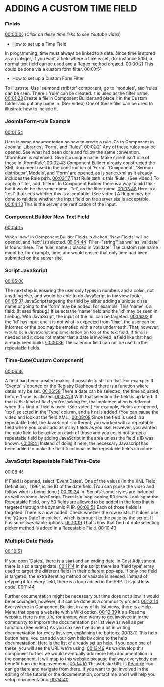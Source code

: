 # ADDING A CUSTOM TIME FIELD

### Fields

[00:00:00](https://www.youtube.com/watch?v=epA9zv4yWu0&list=PLQRGFI8XZ_wtGvPQZWBfDzzlERLQgpMRE&t=00h00m00s)
(_Click on these time links to see Youtube video_)

* How to set up a Time Field

In programming, time must always be linked to a date. Since time is stored as an integer, if you want a field where a time is set, (for instance 5:15), a normal text field can be used and a Regex method created. [00:00:21](https://www.youtube.com/watch?v=epA9zv4yWu0&list=PLQRGFI8XZ_wtGvPQZWBfDzzlERLQgpMRE&t=00h00m21s) This could be done via a custom form filter. [00:00:51](https://www.youtube.com/watch?v=epA9zv4yWu0&list=PLQRGFI8XZ_wtGvPQZWBfDzzlERLQgpMRE&t=00h00m51s)

* How to set up a Custom Form Filter

To illustrate: Use 'sermondistribitor' component, go to 'modules', and 'rules' can be seen. There a 'rule' can be created. It is used as the filter name. [00:01:23](https://www.youtube.com/watch?v=epA9zv4yWu0&list=PLQRGFI8XZ_wtGvPQZWBfDzzlERLQgpMRE&t=00h01m23s) Create a file in Component Builder and place it in the Custom folder and put any name in. (See video) One of these files can be used to illustrate how to include it. 

### Joomla Form-rule Example

[00:01:54](https://www.youtube.com/watch?v=epA9zv4yWu0&list=PLQRGFI8XZ_wtGvPQZWBfDzzlERLQgpMRE&t=00h01m54s)

Here is some documentation on how to create a rule. Go to Component in Joomla: 'Libraries', 'Form', and 'Rules'. [00:02:21](https://www.youtube.com/watch?v=epA9zv4yWu0&list=PLQRGFI8XZ_wtGvPQZWBfDzzlERLQgpMRE&t=00h02m21s) Any of these rules may be opened. See what had been done and follow the same convention. 'JformRule' is extended. Give it a unique name. Make sure it isn't one of these in 'JformRule'. [00:02:43](https://www.youtube.com/watch?v=epA9zv4yWu0&list=PLQRGFI8XZ_wtGvPQZWBfDzzlERLQgpMRE&t=00h02m43s)  Component Builder already constructed the XML document used in the construction of 'Form'. 'Component', 'Sermon distributor','Models', and 'Form' are opened, as is series.xml as it already includes the Rule path. [00:03:17](https://www.youtube.com/watch?v=epA9zv4yWu0&list=PLQRGFI8XZ_wtGvPQZWBfDzzlERLQgpMRE&t=00h03m17s) That Rule path is this 'Rule.' (See video.) To apply a filter, add 'filter='. In Component Builder there is a way to add this; but it would be the same name, 'Tel', as the filter name. [00:03:48](https://www.youtube.com/watch?v=epA9zv4yWu0&list=PLQRGFI8XZ_wtGvPQZWBfDzzlERLQgpMRE&t=00h03m48s) Here is a 'test' that sees whether this is acceptable. (See video.) A Regex may be done to validate whether the input field on the server site is acceptable. [00:04:10](https://www.youtube.com/watch?v=epA9zv4yWu0&list=PLQRGFI8XZ_wtGvPQZWBfDzzlERLQgpMRE&t=00h04m10s) This is the server site verification of the input.

### Component Builder New Text Field

 [00:04:15](https://www.youtube.com/watch?v=epA9zv4yWu0&list=PLQRGFI8XZ_wtGvPQZWBfDzzlERLQgpMRE&t=00h04m15s)

When 'new' in Component Builder Fields is clicked, 'New Fields' will be opened, and 'text' is selected. [00:04:44](https://www.youtube.com/watch?v=epA9zv4yWu0&list=PLQRGFI8XZ_wtGvPQZWBfDzzlERLQgpMRE&t=00h04m44s) 'Filter="string"' as well as 'validate' is found there. The 'rule' name is placed in 'validate'. The custom rule name might be, for example, time, and would ensure that only time had been submitted on the server site. 

### Script JavaScript

[00:05:00](https://www.youtube.com/watch?v=epA9zv4yWu0&list=PLQRGFI8XZ_wtGvPQZWBfDzzlERLQgpMRE&t=00h05m00s)

The next step is ensuring the user only types in numbers and a colon, not anything else, and would be able to do JavaScript in the view footer. [00:05:37](https://www.youtube.com/watch?v=epA9zv4yWu0&list=PLQRGFI8XZ_wtGvPQZWBfDzzlERLQgpMRE&t=00h05m37s) JavaScript targeting the field by either adding a unique class name or going to the 'form' may be added. For example, This 'name' is a field. (It uses firebug.) It selects the 'name' field and the 'id' may be seen in firebug. With JavaScript, the input of the 'id' can be targeted. [00:06:02](https://www.youtube.com/watch?v=epA9zv4yWu0&list=PLQRGFI8XZ_wtGvPQZWBfDzzlERLQgpMRE&t=00h06m02s) If the 'id' has input and it is not what is expected from 'time', the user can be informed or the box may be emptied with a note underneath. That, however, would be a JavaScript implementation on top of the text field. If time is needed and it does not matter that a date is involved, a field like that had already been build. [00:06:36](https://www.youtube.com/watch?v=epA9zv4yWu0&list=PLQRGFI8XZ_wtGvPQZWBfDzzlERLQgpMRE&t=00h06m36s) The calendar field can not be used in the repeatable fields.

### Time-Date(Custom Component)

[00:06:46](https://www.youtube.com/watch?v=epA9zv4yWu0&list=PLQRGFI8XZ_wtGvPQZWBfDzzlERLQgpMRE&t=00h06m46s)

A field had been created making it possible to still do that. For example: If 'Events' is opened on the Registry Dashboard there is a function where dates may be set. [00:06:58](https://www.youtube.com/watch?v=epA9zv4yWu0&list=PLQRGFI8XZ_wtGvPQZWBfDzzlERLQgpMRE&t=00h06m58s) There a date can be selected, the time adjusted, before 'Done' is clicked. [00:07:26](https://www.youtube.com/watch?v=epA9zv4yWu0&list=PLQRGFI8XZ_wtGvPQZWBfDzzlERLQgpMRE&t=00h07m26s) With that selection the field is updated. If that is the kind of field you're looking for, the implementation is different when this kind of field is used. (See video.) For example, Fields are opened, 'text' selected in the 'Type' column, and a hint is added. (You can pause the video and look at the field XML.) [00:08:08](https://www.youtube.com/watch?v=epA9zv4yWu0&list=PLQRGFI8XZ_wtGvPQZWBfDzzlERLQgpMRE&t=00h08m08s) Since the field is used in a repeatable field, the JavaScript is different; you worked with a repeatable field where you could add as many fields as you like. However, you wanted the date field to be active on each of those and you could not target a repeatable field by adding JavaScript in the area unless the field's ID was known. [00:08:41](https://www.youtube.com/watch?v=epA9zv4yWu0&list=PLQRGFI8XZ_wtGvPQZWBfDzzlERLQgpMRE&t=00h08m41s) Instead of doing it here, the necessary Javascript has been added to make the field functional in the repeatable fields structure.

### JavaScript Repeatable Field Time-Date

[00:08:46](https://www.youtube.com/watch?v=epA9zv4yWu0&list=PLQRGFI8XZ_wtGvPQZWBfDzzlERLQgpMRE&t=00h08m46s) 

If Field is opened, select 'Event Dates'. One of the values (in the XML Field Definition), '1196', is the ID of the date field. (You can pause the video and follow what is being done.) [00:09:24](https://www.youtube.com/watch?v=epA9zv4yWu0&list=PLQRGFI8XZ_wtGvPQZWBfDzzlERLQgpMRE&t=00h09m24s) In 'Scripts' some styles are included as well as some JavaScript. There is a loop looping 50 times. Looking at the Repeatable Field, only 50 fields are allowed to be added in the loop that is targeted through the dynamic PHP. [00:09:52](https://www.youtube.com/watch?v=epA9zv4yWu0&list=PLQRGFI8XZ_wtGvPQZWBfDzzlERLQgpMRE&t=00h09m52s)  Each of those fields is targeted. There is a row added. Check whether the row exists. If it does use the 'jQuery DateTimepicker', which is brought to the page by the script. It has some tweakable options. [00:10:19](https://www.youtube.com/watch?v=epA9zv4yWu0&list=PLQRGFI8XZ_wtGvPQZWBfDzzlERLQgpMRE&t=00h10m19s) That's how that kind of date selecting picker method is added in a Repeatable Field. [00:10:43](https://www.youtube.com/watch?v=epA9zv4yWu0&list=PLQRGFI8XZ_wtGvPQZWBfDzzlERLQgpMRE&t=00h10m43s)

### Multiple Date Fields

[00:10:51](https://www.youtube.com/watch?v=epA9zv4yWu0&list=PLQRGFI8XZ_wtGvPQZWBfDzzlERLQgpMRE&t=00h10m51s)

If you open 'Dates', there is a start and an ending date. In Cost Adjustment, there is also a target date. [00:11:14](https://www.youtube.com/watch?v=epA9zv4yWu0&list=PLQRGFI8XZ_wtGvPQZWBfDzzlERLQgpMRE&t=00h11m14s) In the script there is a 'field type' array used to target the different fields in their different pop-ups. If only one field is targeted, the extra iterating method or variable is needed. Instead of retyping it for every field, there is a loop added in the PHP. It is just less code. [00:11:44](https://www.youtube.com/watch?v=epA9zv4yWu0&list=PLQRGFI8XZ_wtGvPQZWBfDzzlERLQgpMRE&t=00h11m44s)

Further documentation might be necessary but time does not allow. It would be encouraged, however, if it can be done as a community project. [00:12:14](https://www.youtube.com/watch?v=epA9zv4yWu0&list=PLQRGFI8XZ_wtGvPQZWBfDzzlERLQgpMRE&t=00h12m14s) Everywhere in Component Builder, in any of its list views, there is a Help Menu that opens a website with a Wiki option. [00:12:39](https://www.youtube.com/watch?v=epA9zv4yWu0&list=PLQRGFI8XZ_wtGvPQZWBfDzzlERLQgpMRE&t=00h12m39s) It's a Readme website. Here is the URL for anyone who wants to get involved in in the community to improve the documentation per list view as well as per function. (See video.) As you can see I've done a bit in writing documentation for every list view, explaining the buttons. [00:13:11](https://www.youtube.com/watch?v=epA9zv4yWu0&list=PLQRGFI8XZ_wtGvPQZWBfDzzlERLQgpMRE&t=00h13m11s) This help button here; you can add your own help by going to the help documentation. Here is the list of already set up help. If you open one of these, you will see the URL we're using. [00:13:46](https://www.youtube.com/watch?v=epA9zv4yWu0&list=PLQRGFI8XZ_wtGvPQZWBfDzzlERLQgpMRE&t=00h13m46s) As we develop this component further we would eventually add more help documentation in the component. It will map to this website because that way everybody can benefit from the improvements. [00:14:10](https://www.youtube.com/watch?v=epA9zv4yWu0&list=PLQRGFI8XZ_wtGvPQZWBfDzzlERLQgpMRE&t=00h14m10s) The website URL is [Readme](http//projects.vdm.io/projects/Joomla-component-builder/wiki) You can go there and navigate from there. If you want to get involved in the editing of the tutorial or the documentation, contact me, and I will help you setup documentation. [00:14:40](https://www.youtube.com/watch?v=epA9zv4yWu0&list=PLQRGFI8XZ_wtGvPQZWBfDzzlERLQgpMRE&t=00h14m40s)